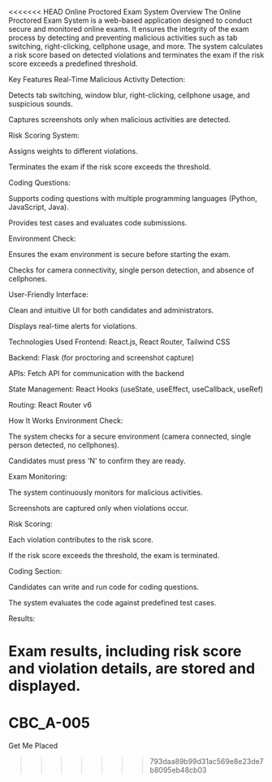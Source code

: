<<<<<<< HEAD
Online Proctored Exam System
Overview
The Online Proctored Exam System is a web-based application designed to conduct secure and monitored online exams. It ensures the integrity of the exam process by detecting and preventing malicious activities such as tab switching, right-clicking, cellphone usage, and more. The system calculates a risk score based on detected violations and terminates the exam if the risk score exceeds a predefined threshold.

Key Features
Real-Time Malicious Activity Detection:

Detects tab switching, window blur, right-clicking, cellphone usage, and suspicious sounds.

Captures screenshots only when malicious activities are detected.

Risk Scoring System:

Assigns weights to different violations.

Terminates the exam if the risk score exceeds the threshold.

Coding Questions:

Supports coding questions with multiple programming languages (Python, JavaScript, Java).

Provides test cases and evaluates code submissions.

Environment Check:

Ensures the exam environment is secure before starting the exam.

Checks for camera connectivity, single person detection, and absence of cellphones.

User-Friendly Interface:

Clean and intuitive UI for both candidates and administrators.

Displays real-time alerts for violations.

Technologies Used
Frontend: React.js, React Router, Tailwind CSS

Backend: Flask (for proctoring and screenshot capture)

APIs: Fetch API for communication with the backend

State Management: React Hooks (useState, useEffect, useCallback, useRef)

Routing: React Router v6

How It Works
Environment Check:

The system checks for a secure environment (camera connected, single person detected, no cellphones).

Candidates must press 'N' to confirm they are ready.

Exam Monitoring:

The system continuously monitors for malicious activities.

Screenshots are captured only when violations occur.

Risk Scoring:

Each violation contributes to the risk score.

If the risk score exceeds the threshold, the exam is terminated.

Coding Section:

Candidates can write and run code for coding questions.

The system evaluates the code against predefined test cases.

Results:

Exam results, including risk score and violation details, are stored and displayed.
=======
# CBC_A-005
Get Me Placed
>>>>>>> 793daa89b99d31ac569e8e23de7b8095eb48cb03
